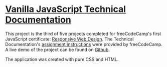 # [Vanilla JavaScript Technical Documentation](https://www.freecodecamp.org/learn/2022/responsive-web-design/build-a-tribute-page-project/build-a-tribute-page)

This project is the third of five projects completed for freeCodeCamp's first JavaScript certificate: [Responsive Web Design](https://www.freecodecamp.org/learn/2022/responsive-web-design). The Technical Documentation's [assignment instructions](https://www.freecodecamp.org/learn/2022/responsive-web-design/build-a-technical-documentation-page-project/build-a-technical-documentation-page) were provided by freeCodeCamp. A live demo of the project can be found on [Github](https://john-albright.github.io/vanilla-javascript-documentation).

The application was created with pure CSS and HTML. 